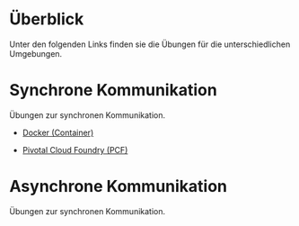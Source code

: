 # Überblick 

Unter den folgenden Links finden sie die Übungen für die unterschiedlichen Umgebungen. 


# Synchrone Kommunikation

Übungen zur synchronen Kommunikation. 


- [Docker (Container)](./readme-synchrone-with-container.md)

- [Pivotal Cloud Foundry (PCF)](./readme-asynchrone-with-pcf.md)



# Asynchrone Kommunikation

Übungen zur synchronen Kommunikation. 

